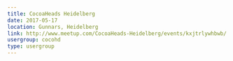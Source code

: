 ```yaml
---
title: CocoaHeads Heidelberg
date: 2017-05-17
location: Gunnars, Heidelberg
link: http://www.meetup.com/CocoaHeads-Heidelberg/events/kxjtrlywhbwb/
usergroup: cocohd
type: usergroup
---
```

